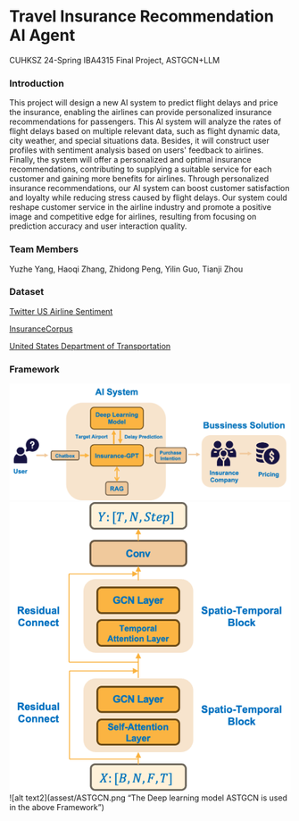 
# Travel Insurance Recommendation AI Agent

CUHKSZ 24-Spring IBA4315 Final Project, ASTGCN+LLM

### Introduction

This project will design a new Al system to predict flight delays and price the insurance, enabling the airlines can provide personalized insurance recommendations for passengers. This Al system will analyze the rates of flight delays based on multiple relevant data, such as flight dynamic data, city weather, and special situations data. Besides, it will construct user profiles with sentiment analysis based on users' feedback to airlines. Finally, the system will offer a personalized and optimal insurance recommendations, contributing to supplying a suitable service for each customer and gaining more benefits for airlines. Through personalized insurance recommendations, our AI system can boost customer satisfaction and loyalty while reducing stress caused by flight delays. Our system could reshape customer service in the airline industry and promote a positive image and competitive edge for airlines, resulting from focusing on prediction accuracy and user interaction quality.

### Team Members
Yuzhe Yang, Haoqi Zhang, Zhidong Peng, Yilin Guo, Tianji Zhou
### Dataset

[Twitter US Airline Sentiment](https://www.kaggle.com/datasets/crowdflower/twitter-airline-sentiment?resource=download&select=Tweets.csv)

[InsuranceCorpus](https://huggingface.co/datasets/Ddream-ai/InsuranceCorpus)

[United States Department of Transportation](https://www.transtats.bts.gov/databases.asp?Z1qr_VQ=E&Z1qr_Qr5p=N8vn6v10&f7owrp6_VQF=D)

### Framework

![alt text1](assest/image.png "AI-driven Framework") 
![alt text1](assest/ASTGCN.png " Architecture of ASTGCN that is used as the deep learning model in our AI system") 
![alt text2](assest/ASTGCN.png “The Deep learning model ASTGCN is used in the above Framework”)


